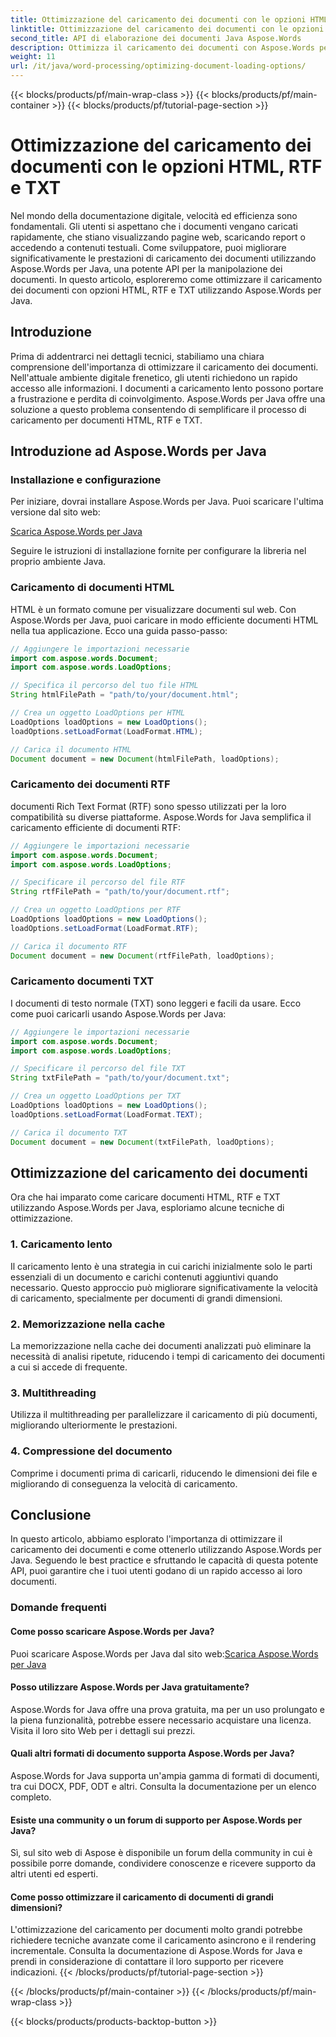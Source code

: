 ```yaml
---
title: Ottimizzazione del caricamento dei documenti con le opzioni HTML, RTF e TXT
linktitle: Ottimizzazione del caricamento dei documenti con le opzioni HTML, RTF e TXT
second_title: API di elaborazione dei documenti Java Aspose.Words
description: Ottimizza il caricamento dei documenti con Aspose.Words per Java. Migliora la velocità e l'efficienza per i file HTML, RTF e TXT. Migliora l'esperienza utente oggi stesso!
weight: 11
url: /it/java/word-processing/optimizing-document-loading-options/
---
```


{{< blocks/products/pf/main-wrap-class >}}
{{< blocks/products/pf/main-container >}}
{{< blocks/products/pf/tutorial-page-section >}}

# Ottimizzazione del caricamento dei documenti con le opzioni HTML, RTF e TXT


Nel mondo della documentazione digitale, velocità ed efficienza sono fondamentali. Gli utenti si aspettano che i documenti vengano caricati rapidamente, che stiano visualizzando pagine web, scaricando report o accedendo a contenuti testuali. Come sviluppatore, puoi migliorare significativamente le prestazioni di caricamento dei documenti utilizzando Aspose.Words per Java, una potente API per la manipolazione dei documenti. In questo articolo, esploreremo come ottimizzare il caricamento dei documenti con opzioni HTML, RTF e TXT utilizzando Aspose.Words per Java.

## Introduzione

Prima di addentrarci nei dettagli tecnici, stabiliamo una chiara comprensione dell'importanza di ottimizzare il caricamento dei documenti. Nell'attuale ambiente digitale frenetico, gli utenti richiedono un rapido accesso alle informazioni. I documenti a caricamento lento possono portare a frustrazione e perdita di coinvolgimento. Aspose.Words per Java offre una soluzione a questo problema consentendo di semplificare il processo di caricamento per documenti HTML, RTF e TXT.

## Introduzione ad Aspose.Words per Java

### Installazione e configurazione

Per iniziare, dovrai installare Aspose.Words per Java. Puoi scaricare l'ultima versione dal sito web:

[Scarica Aspose.Words per Java](https://releases.aspose.com/words/java/)

Seguire le istruzioni di installazione fornite per configurare la libreria nel proprio ambiente Java.

### Caricamento di documenti HTML

HTML è un formato comune per visualizzare documenti sul web. Con Aspose.Words per Java, puoi caricare in modo efficiente documenti HTML nella tua applicazione. Ecco una guida passo-passo:

```java
// Aggiungere le importazioni necessarie
import com.aspose.words.Document;
import com.aspose.words.LoadOptions;

// Specifica il percorso del tuo file HTML
String htmlFilePath = "path/to/your/document.html";

// Crea un oggetto LoadOptions per HTML
LoadOptions loadOptions = new LoadOptions();
loadOptions.setLoadFormat(LoadFormat.HTML);

// Carica il documento HTML
Document document = new Document(htmlFilePath, loadOptions);
```

### Caricamento dei documenti RTF

documenti Rich Text Format (RTF) sono spesso utilizzati per la loro compatibilità su diverse piattaforme. Aspose.Words for Java semplifica il caricamento efficiente di documenti RTF:

```java
// Aggiungere le importazioni necessarie
import com.aspose.words.Document;
import com.aspose.words.LoadOptions;

// Specificare il percorso del file RTF
String rtfFilePath = "path/to/your/document.rtf";

// Crea un oggetto LoadOptions per RTF
LoadOptions loadOptions = new LoadOptions();
loadOptions.setLoadFormat(LoadFormat.RTF);

// Carica il documento RTF
Document document = new Document(rtfFilePath, loadOptions);
```

### Caricamento documenti TXT

I documenti di testo normale (TXT) sono leggeri e facili da usare. Ecco come puoi caricarli usando Aspose.Words per Java:

```java
// Aggiungere le importazioni necessarie
import com.aspose.words.Document;
import com.aspose.words.LoadOptions;

// Specificare il percorso del file TXT
String txtFilePath = "path/to/your/document.txt";

// Crea un oggetto LoadOptions per TXT
LoadOptions loadOptions = new LoadOptions();
loadOptions.setLoadFormat(LoadFormat.TEXT);

// Carica il documento TXT
Document document = new Document(txtFilePath, loadOptions);
```

## Ottimizzazione del caricamento dei documenti

Ora che hai imparato come caricare documenti HTML, RTF e TXT utilizzando Aspose.Words per Java, esploriamo alcune tecniche di ottimizzazione.

### 1. Caricamento lento

Il caricamento lento è una strategia in cui carichi inizialmente solo le parti essenziali di un documento e carichi contenuti aggiuntivi quando necessario. Questo approccio può migliorare significativamente la velocità di caricamento, specialmente per documenti di grandi dimensioni.

### 2. Memorizzazione nella cache

La memorizzazione nella cache dei documenti analizzati può eliminare la necessità di analisi ripetute, riducendo i tempi di caricamento dei documenti a cui si accede di frequente.

### 3. Multithreading

Utilizza il multithreading per parallelizzare il caricamento di più documenti, migliorando ulteriormente le prestazioni.

### 4. Compressione del documento

Comprime i documenti prima di caricarli, riducendo le dimensioni dei file e migliorando di conseguenza la velocità di caricamento.

## Conclusione

In questo articolo, abbiamo esplorato l'importanza di ottimizzare il caricamento dei documenti e come ottenerlo utilizzando Aspose.Words per Java. Seguendo le best practice e sfruttando le capacità di questa potente API, puoi garantire che i tuoi utenti godano di un rapido accesso ai loro documenti.

### Domande frequenti

#### Come posso scaricare Aspose.Words per Java?

 Puoi scaricare Aspose.Words per Java dal sito web:[Scarica Aspose.Words per Java](https://releases.aspose.com/words/java/)

#### Posso utilizzare Aspose.Words per Java gratuitamente?

Aspose.Words for Java offre una prova gratuita, ma per un uso prolungato e la piena funzionalità, potrebbe essere necessario acquistare una licenza. Visita il loro sito Web per i dettagli sui prezzi.

#### Quali altri formati di documento supporta Aspose.Words per Java?

Aspose.Words for Java supporta un'ampia gamma di formati di documenti, tra cui DOCX, PDF, ODT e altri. Consulta la documentazione per un elenco completo.

#### Esiste una community o un forum di supporto per Aspose.Words per Java?

Sì, sul sito web di Aspose è disponibile un forum della community in cui è possibile porre domande, condividere conoscenze e ricevere supporto da altri utenti ed esperti.

#### Come posso ottimizzare il caricamento di documenti di grandi dimensioni?

L'ottimizzazione del caricamento per documenti molto grandi potrebbe richiedere tecniche avanzate come il caricamento asincrono e il rendering incrementale. Consulta la documentazione di Aspose.Words for Java e prendi in considerazione di contattare il loro supporto per ricevere indicazioni.
{{< /blocks/products/pf/tutorial-page-section >}}

{{< /blocks/products/pf/main-container >}}
{{< /blocks/products/pf/main-wrap-class >}}

{{< blocks/products/products-backtop-button >}}
